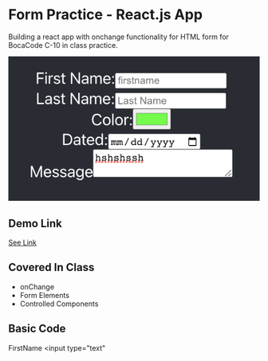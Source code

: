 # Form Practice - React.js App
Building a react app with onchange functionality for HTML form for BocaCode C-10 in class practice.


[![screen shot](./public/images/readme.png)](https://form-practice-jt.web.app/)

## Demo Link
[See Link](https://form-practice-jt.web.app/)


## Covered In Class
* onChange
* Form Elements
* Controlled Components

## Basic Code


<label> FirstName
<input type="text"
</label>




